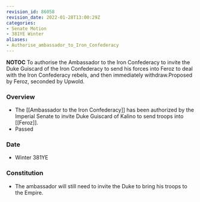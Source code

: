 ```yaml
---
revision_id: 86058
revision_date: 2022-01-28T13:00:29Z
categories:
- Senate Motion
- 381YE Winter
aliases:
- Authorise_ambassador_to_Iron_Confederacy
---
```



__NOTOC__
To authorise the Ambassador to the Iron Confederacy to invite the Duke Guiscard of the Iron Confederacy to send his forces into Feroz to deal with the Iron Confederacy rebels, and then immediately withdraw.Proposed by Feroz, seconded by Upwold.
### Overview
* The [[Ambassador to the Iron Confederacy]] has been authorized by the Imperial Senate to invite Duke Guiscard of Kalino to send troops into [[Feroz]].
* Passed
### Date
* Winter 381YE
### Constitution
* The ambassador will still need to invite the Duke to bring his troops to the Empire.